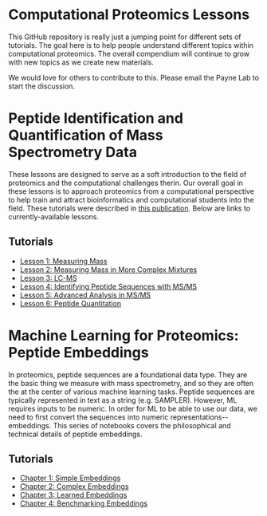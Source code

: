 # Computational Proteomics Lessons
This GitHub repository is really just a jumping point for different sets of tutorials. The goal here is to help people understand different topics within computational proteomics. The overall compendium will continue to grow with new topics as we create new materials.

We would love for others to contribute to this. Please email the Payne Lab to start the discussion.

# Peptide Identification and Quantification of Mass Spectrometry Data
These lessons are designed to serve as a soft introduction to the field of proteomics and the computational challenges therin. Our overall goal in these lessons is to approach proteomics from a computational perspective to help train and attract bioinformatics and computational students into the field. These tutorials were described in [this publication](https://pubs.acs.org/doi/10.1021/jasms.4c00185). Below are links to currently-available lessons.

## Tutorials
- [Lesson 1: Measuring Mass](https://colab.research.google.com/drive/1sDMcPdqfggWA1vrD4Odtruw_0owKnIMy#scrollTo=r5-iy9OnBs5f)
- [Lesson 2: Measuring Mass in More Complex Mixtures](https://colab.research.google.com/drive/15cwLXSNBbVSGe1tdFB-VikMSgGXdmkKp#scrollTo=LkIJmJP3fDK3)
- [Lesson 3: LC-MS ](https://colab.research.google.com/drive/1SvigFgC8POvbZAHoMMW5u2XQLjw11_sm)
- [Lesson 4: Identifying Peptide Sequences with MS/MS](https://colab.research.google.com/drive/13WEV58HpkY7f0kFi2BA5ia5p0XZCL3Cq)
- [Lesson 5: Advanced Analysis in MS/MS](https://colab.research.google.com/drive/1Weihp1oRIgiXaKwulyeGAcSAuUjb9ihl?usp=sharing)
- [Lesson 6: Peptide Quantitation](https://colab.research.google.com/drive/1ljYg1u1pJiv0pIQ0CrDDB5b0egdkj2hz?usp=sharing)

# Machine Learning for Proteomics: Peptide Embeddings
In proteomics, peptide sequences are a foundational data type. They are the basic thing we measure with mass spectrometry, and so they are often the at the center of various machine learning tasks. Peptide sequences are typically represented in text as a string (e.g. SAMPLER). However, ML requires inputs to be numeric. In order for ML to be able to use our data, we need to first convert the sequences into numeric representations-- embeddings. This series of notebooks covers the philosophical and technical details of peptide embeddings.

## Tutorials
- [Chapter 1: Simple Embeddings](https://colab.research.google.com/drive/1A2XCfTDEFdP-CSYHB-M0hoZ-66ckmlTy?usp=sharing)
- [Chapter 2: Complex Embeddings](https://colab.research.google.com/drive/1Ufrbyjao6lhcL-q6lWodxGTGBXqk-C51?usp=sharing)
- [Chapter 3: Learned Embeddings](https://colab.research.google.com/drive/1FIU5AqrMuzV5v-o8cF7AMY5Ccwh4oqaE?usp=sharing)
- [Chapter 4: Benchmarking Embeddings](https://colab.research.google.com/drive/1YHHYom1nYnaAFsR3B8XU8Qs6cZxHSAME?usp=sharing)
